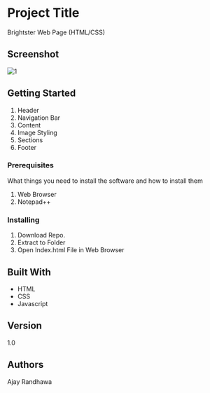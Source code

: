 # Project Title

Brightster Web Page (HTML/CSS)

## Screenshot

![1](https://user-images.githubusercontent.com/30903923/39439075-0521b452-4cc4-11e8-98ff-821385624285.PNG)

## Getting Started

1. Header
2. Navigation Bar
3. Content
4. Image Styling
5. Sections
6. Footer

### Prerequisites

What things you need to install the software and how to install them

1. Web Browser
2. Notepad++

### Installing

1. Download Repo.
2. Extract to Folder
3. Open Index.html File in Web Browser

## Built With

* HTML
* CSS
* Javascript

## Version

1.0

## Authors

Ajay Randhawa
